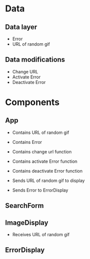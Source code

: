 # Data

## Data layer

- Error
- URL of random gif

## Data modifications

- Change URL
- Activate Error
- Deactivate Error

# Components

## App

- Contains URL of random gif
- Contains Error

- Contains change url function
- Contains activate Error function
- Contains deactivate Error function

- Sends URL of random gif to display
- Sends Error to ErrorDisplay

## SearchForm

## ImageDisplay

- Receives URL of random gif

## ErrorDisplay
